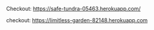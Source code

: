 Checkout:
https://safe-tundra-05463.herokuapp.com/

checkout:
https://limitless-garden-82148.herokuapp.com

